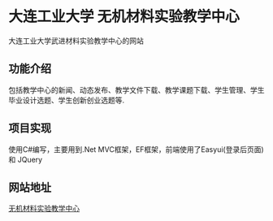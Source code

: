 # 大连工业大学 无机材料实验教学中心

大连工业大学武进材料实验教学中心的网站

## 功能介绍

包括教学中心的新闻、动态发布、教学文件下载、教学课题下载、学生管理、学生毕业设计选题、学生创新创业选题等.

## 项目实现

使用C#编写，主要用到.Net MVC框架，EF框架，前端使用了Easyui(登录后页面) 和 JQuery

## 网站地址

<a href="http://wjcl.yjzx.dlpu.edu.cn/" target="_blank">无机材料实验教学中心</a>
